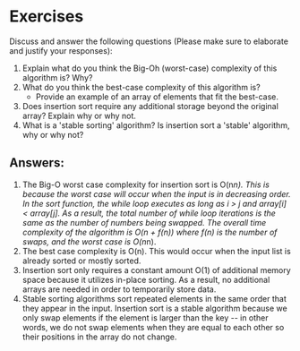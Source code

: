 # Exercises

Discuss and answer the following questions (Please make sure to elaborate and justify your responses):

1. Explain what do you think the Big-Oh (worst-case) complexity of this algorithm is? Why?
2. What do you think the best-case complexity of this algorithm is?
   - Provide an example of an array of elements that fit the best-case.
3. Does insertion sort require any additional storage beyond the original array? Explain why or why not.
4. What is a 'stable sorting' algorithm? Is insertion sort a 'stable' algorithm, why or why not?

## Answers:

1. The Big-O worst case complexity for insertion sort is O(n*n). This is because the worst case will occur when the input is in decreasing order. In the sort function, the while loop executes as long as i > j and array[i] < array[j]. As a result, the total number of while loop iterations is the same as the number of numbers being swapped. The overall time complexity of the algorithm is O(n + f(n)) where f(n) is the number of swaps, and the worst case is O(n*n).
2. The best case complexity is O(n). This would occur when the input list is already sorted or mostly sorted.
3. Insertion sort only requires a constant amount O(1) of additional memory space because it utilizes in-place sorting. As a result, no additional arrays are needed in order to temporarily store data. 
4. Stable sorting algorithms sort repeated elements in the same order that they appear in the input. Insertion sort is a stable algorithm because we only swap elements if the element is larger than the key -- in other words, we do not swap elements when they are equal to each other so their positions in the array do not change. 
